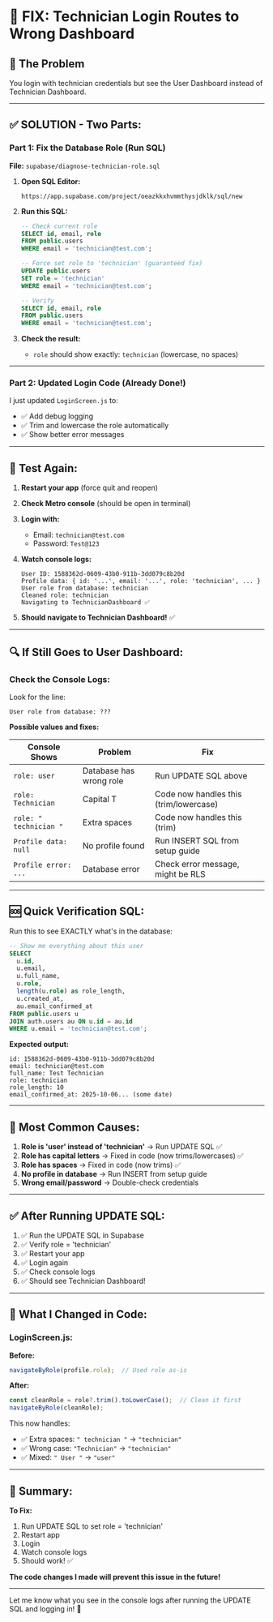 # 🔧 FIX: Technician Login Routes to Wrong Dashboard

## 🐛 **The Problem**
You login with technician credentials but see the User Dashboard instead of Technician Dashboard.

---

## ✅ **SOLUTION - Two Parts:**

### **Part 1: Fix the Database Role** (Run SQL)

**File:** `supabase/diagnose-technician-role.sql`

1. **Open SQL Editor:**
   ```
   https://app.supabase.com/project/oeazkkxhvmmthysjdklk/sql/new
   ```

2. **Run this SQL:**
   ```sql
   -- Check current role
   SELECT id, email, role 
   FROM public.users 
   WHERE email = 'technician@test.com';
   
   -- Force set role to 'technician' (guaranteed fix)
   UPDATE public.users 
   SET role = 'technician'
   WHERE email = 'technician@test.com';
   
   -- Verify
   SELECT id, email, role 
   FROM public.users 
   WHERE email = 'technician@test.com';
   ```

3. **Check the result:**
   - `role` should show exactly: `technician` (lowercase, no spaces)

---

### **Part 2: Updated Login Code** (Already Done!)

I just updated `LoginScreen.js` to:
- ✅ Add debug logging
- ✅ Trim and lowercase the role automatically
- ✅ Show better error messages

---

## 🧪 **Test Again:**

1. **Restart your app** (force quit and reopen)

2. **Check Metro console** (should be open in terminal)

3. **Login with:**
   - Email: `technician@test.com`
   - Password: `Test@123`

4. **Watch console logs:**
   ```
   User ID: 1588362d-0609-43b0-911b-3dd079c8b20d
   Profile data: { id: '...', email: '...', role: 'technician', ... }
   User role from database: technician
   Cleaned role: technician
   Navigating to TechnicianDashboard ✅
   ```

5. **Should navigate to Technician Dashboard!** ✅

---

## 🔍 **If Still Goes to User Dashboard:**

### **Check the Console Logs:**

Look for the line:
```
User role from database: ???
```

**Possible values and fixes:**

| Console Shows | Problem | Fix |
|---------------|---------|-----|
| `role: user` | Database has wrong role | Run UPDATE SQL above |
| `role: Technician` | Capital T | Code now handles this (trim/lowercase) |
| `role: " technician "` | Extra spaces | Code now handles this (trim) |
| `Profile data: null` | No profile found | Run INSERT SQL from setup guide |
| `Profile error: ...` | Database error | Check error message, might be RLS |

---

## 🆘 **Quick Verification SQL:**

Run this to see EXACTLY what's in the database:

```sql
-- Show me everything about this user
SELECT 
  u.id,
  u.email,
  u.full_name,
  u.role,
  length(u.role) as role_length,
  u.created_at,
  au.email_confirmed_at
FROM public.users u
JOIN auth.users au ON u.id = au.id
WHERE u.email = 'technician@test.com';
```

**Expected output:**
```
id: 1588362d-0609-43b0-911b-3dd079c8b20d
email: technician@test.com
full_name: Test Technician
role: technician
role_length: 10
email_confirmed_at: 2025-10-06... (some date)
```

---

## 🎯 **Most Common Causes:**

1. **Role is 'user' instead of 'technician'** → Run UPDATE SQL ✅
2. **Role has capital letters** → Fixed in code (now trims/lowercases) ✅
3. **Role has spaces** → Fixed in code (now trims) ✅
4. **No profile in database** → Run INSERT from setup guide
5. **Wrong email/password** → Double-check credentials

---

## ✅ **After Running UPDATE SQL:**

1. ✅ Run the UPDATE SQL in Supabase
2. ✅ Verify role = 'technician'
3. ✅ Restart your app
4. ✅ Login again
5. ✅ Check console logs
6. ✅ Should see Technician Dashboard!

---

## 📝 **What I Changed in Code:**

### **LoginScreen.js:**

**Before:**
```javascript
navigateByRole(profile.role);  // Used role as-is
```

**After:**
```javascript
const cleanRole = role?.trim().toLowerCase();  // Clean it first
navigateByRole(cleanRole);
```

This now handles:
- ✅ Extra spaces: `" technician "` → `"technician"`
- ✅ Wrong case: `"Technician"` → `"technician"`
- ✅ Mixed: `" User "` → `"user"`

---

## 🎊 **Summary:**

**To Fix:**
1. Run UPDATE SQL to set role = 'technician'
2. Restart app
3. Login
4. Watch console logs
5. Should work! ✅

**The code changes I made will prevent this issue in the future!**

---

Let me know what you see in the console logs after running the UPDATE SQL and logging in! 🚀
